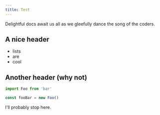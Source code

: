 ```yaml
---
title: Test
---
```


Delightful docs await us all as we gleefully dance the song of the
coders.

## A nice header

* lists
* are
* cool

## Another header (why not)

```javascript
import Foo from 'bar'

const fooBar = new Foo()
```

I'll probably stop here.
